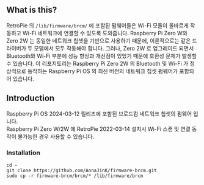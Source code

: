 ## What is this?
RetroPie 의 ```/lib/firmware/brcm/``` 에 포함된 펌웨어들은 Wi-Fi 모듈이 올바르게 작동하고 Wi-Fi 네트워크에 연결할 수 있도록 도와줍니다. Raspberry Pi Zero W와 Zero 2W 는 동일한 네트워크 칩셋을 기반으로 사용하기 때문에, 이론적으로는 같은 드라이버가 두 모델에서 모두 작동해야 합니다. 그러나, Zero 2W 로 업그레이드 되면서 Bluetooth와 Wi-Fi 부분에 성능 향상과 개선점이 있었기 때문에 호환성 문제가 발생할 수 있습니다. 이 리포지토리는 Raspberry Pi Zero 2W 의 Bluetooth 및 Wi-Fi 가 정상적으로 동작하는 Raspberry Pi OS 의 최신 버전의 네트워크 칩셋 펌웨어가 포함되어 있습니다.
## Introduction
Raspberry Pi OS 2024-03-12 릴리즈에 포함된 브로드컴 네트워크 칩셋의 펌웨어 입니다.  
Raspberry Pi Zero W/2W 에 RetroPie 2022-03-14 설치시 Wi-Fi 스캔 및 연결 동작이 불가능한 경우 사용할 수 있습니다.

### Installation
```
cd ~
git clone https://github.com/AnnaJinK/firmware-brcm.git
sudo cp -r firmware-brcm/brcm/* /lib/firmware/brcm
```
